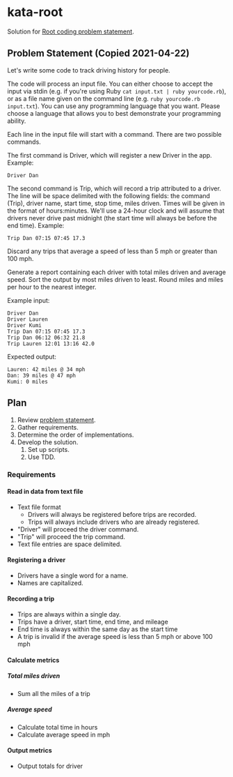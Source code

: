 # kata-root

Solution for [Root coding problem statement](https://gist.githubusercontent.com/dan-manges/1e1854d0704cb9132b74/raw/cb3370dad0042e5a3e96ef67489e15d1071a3a7a/Root.md).

## Problem Statement (Copied 2021-04-22)

Let's write some code to track driving history for people.

The code will process an input file. You can either choose to accept the input via stdin (e.g. if you're using Ruby `cat input.txt | ruby yourcode.rb`), or as a file name given on the command line (e.g. `ruby yourcode.rb input.txt`). You can use any programming language that you want. Please choose a language that allows you to best demonstrate your programming ability.

Each line in the input file will start with a command. There are two possible commands.

The first command is Driver, which will register a new Driver in the app. Example:

`Driver Dan`

The second command is Trip, which will record a trip attributed to a driver. The line will be space delimited with the following fields: the command (Trip), driver name, start time, stop time, miles driven. Times will be given in the format of hours:minutes. We'll use a 24-hour clock and will assume that drivers never drive past midnight (the start time will always be before the end time). Example:

`Trip Dan 07:15 07:45 17.3`

Discard any trips that average a speed of less than 5 mph or greater than 100 mph.

Generate a report containing each driver with total miles driven and average speed. Sort the output by most miles driven to least. Round miles and miles per hour to the nearest integer.

Example input:

```
Driver Dan
Driver Lauren
Driver Kumi
Trip Dan 07:15 07:45 17.3
Trip Dan 06:12 06:32 21.8
Trip Lauren 12:01 13:16 42.0
```

Expected output:

```
Lauren: 42 miles @ 34 mph
Dan: 39 miles @ 47 mph
Kumi: 0 miles
```

## Plan

1. Review [problem statement](#problem-statement).
2. Gather requirements.
3. Determine the order of implementations.
4. Develop the solution.
   1. Set up scripts.
   2. Use TDD.

### Requirements

#### Read in data from text file

* Text file format
  * Drivers will always be registered before trips are recorded.
  * Trips will always include drivers who are already registered.
* "Driver" will proceed the driver command.
* "Trip" will proceed the trip command.
* Text file entries are space delimited.

#### Registering a driver

* Drivers have a single word for a name.
* Names are capitalized.

#### Recording a trip

* Trips are always within a single day.
* Trips have a driver, start time, end time, and mileage
* End time is always within the same day as the start time
* A trip is invalid if the average speed is less than 5 mph or above 100 mph

#### Calculate metrics

##### Total miles driven

* Sum all the miles of a trip

##### Average speed 

* Calculate total time in hours
* Calculate average speed in mph

#### Output metrics

* Output totals for driver